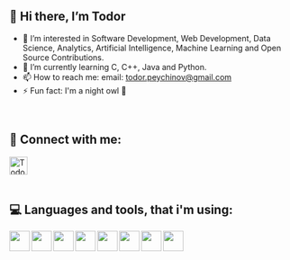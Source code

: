 <h2> 👋 Hi there, I’m Todor </h2>

- 👀 I’m interested in Software Development, Web Development, Data Science, Analytics, Artificial Intelligence, Machine Learning and Open Source Contributions.
- 🌱 I’m currently learning C, C++, Java and Python.
- 📫 How to reach me: email: todor.peychinov@gmail.com
- ⚡ Fun fact: I'm a night owl 🦉

<br>
<h2> 📱 Connect with me:</h2>

[<img align="left" alt="TodorPeychinov | Instagram" width="32px" src="https://upload.wikimedia.org/wikipedia/commons/thumb/a/a5/Instagram_icon.png/600px-Instagram_icon.png" />][instagram]

[instagram]: https://www.instagram.com/tottogramm/

<br>
<br>
<br>

 <h2> 💻 Languages and tools, that i'm using:</h2>
<img align="left"  width="36px" 
src="https://upload.wikimedia.org/wikipedia/commons/thumb/1/18/C_Programming_Language.svg/695px-C_Programming_Language.svg.png" />
<img align="left"  width="36px" 
src="https://upload.wikimedia.org/wikipedia/commons/thumb/1/18/ISO_C%2B%2B_Logo.svg/1822px-ISO_C%2B%2B_Logo.svg.png" />
<img align="left"  width="36px" 
src="https://cdn-icons-png.flaticon.com/512/5968/5968282.png" />
<img align="left"  width="36px" 
src="https://upload.wikimedia.org/wikipedia/commons/thumb/c/c3/Python-logo-notext.svg/1869px-Python-logo-notext.svg.png" />
<img align="left"  width="36px" 
src="https://upload.wikimedia.org/wikipedia/commons/thumb/5/59/Visual_Studio_Icon_2019.svg/2060px-Visual_Studio_Icon_2019.svg.png" />
<img align="left"  width="36px" 
src="https://upload.wikimedia.org/wikipedia/commons/thumb/9/9a/Visual_Studio_Code_1.35_icon.svg/2048px-Visual_Studio_Code_1.35_icon.svg.png" />
<img align="left"  width="36px" 
src="https://upload.wikimedia.org/wikipedia/commons/thumb/1/1d/PyCharm_Icon.svg/1024px-PyCharm_Icon.svg.png" />
<img align="left"  width="36px" 
src="https://upload.wikimedia.org/wikipedia/commons/thumb/9/9c/IntelliJ_IDEA_Icon.svg/2048px-IntelliJ_IDEA_Icon.svg.png" />






<!---

todorpeychinov/todorpeychinov is a ✨ special ✨ repository because its `README.md` (this file) appears on your GitHub profile.
You can click the Preview link to take a look at your changes.
--->
